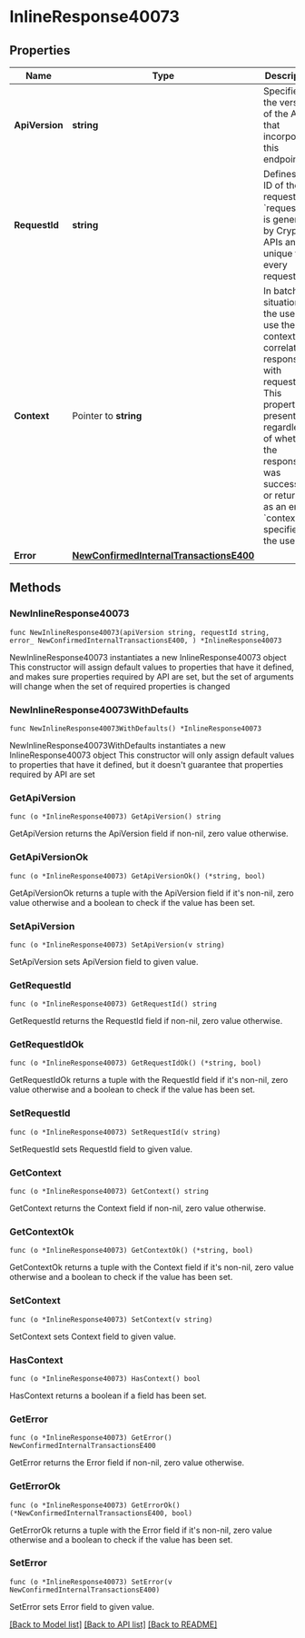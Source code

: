 # InlineResponse40073

## Properties

Name | Type | Description | Notes
------------ | ------------- | ------------- | -------------
**ApiVersion** | **string** | Specifies the version of the API that incorporates this endpoint. | 
**RequestId** | **string** | Defines the ID of the request. The &#x60;requestId&#x60; is generated by Crypto APIs and it&#39;s unique for every request. | 
**Context** | Pointer to **string** | In batch situations the user can use the context to correlate responses with requests. This property is present regardless of whether the response was successful or returned as an error. &#x60;context&#x60; is specified by the user. | [optional] 
**Error** | [**NewConfirmedInternalTransactionsE400**](NewConfirmedInternalTransactionsE400.md) |  | 

## Methods

### NewInlineResponse40073

`func NewInlineResponse40073(apiVersion string, requestId string, error_ NewConfirmedInternalTransactionsE400, ) *InlineResponse40073`

NewInlineResponse40073 instantiates a new InlineResponse40073 object
This constructor will assign default values to properties that have it defined,
and makes sure properties required by API are set, but the set of arguments
will change when the set of required properties is changed

### NewInlineResponse40073WithDefaults

`func NewInlineResponse40073WithDefaults() *InlineResponse40073`

NewInlineResponse40073WithDefaults instantiates a new InlineResponse40073 object
This constructor will only assign default values to properties that have it defined,
but it doesn't guarantee that properties required by API are set

### GetApiVersion

`func (o *InlineResponse40073) GetApiVersion() string`

GetApiVersion returns the ApiVersion field if non-nil, zero value otherwise.

### GetApiVersionOk

`func (o *InlineResponse40073) GetApiVersionOk() (*string, bool)`

GetApiVersionOk returns a tuple with the ApiVersion field if it's non-nil, zero value otherwise
and a boolean to check if the value has been set.

### SetApiVersion

`func (o *InlineResponse40073) SetApiVersion(v string)`

SetApiVersion sets ApiVersion field to given value.


### GetRequestId

`func (o *InlineResponse40073) GetRequestId() string`

GetRequestId returns the RequestId field if non-nil, zero value otherwise.

### GetRequestIdOk

`func (o *InlineResponse40073) GetRequestIdOk() (*string, bool)`

GetRequestIdOk returns a tuple with the RequestId field if it's non-nil, zero value otherwise
and a boolean to check if the value has been set.

### SetRequestId

`func (o *InlineResponse40073) SetRequestId(v string)`

SetRequestId sets RequestId field to given value.


### GetContext

`func (o *InlineResponse40073) GetContext() string`

GetContext returns the Context field if non-nil, zero value otherwise.

### GetContextOk

`func (o *InlineResponse40073) GetContextOk() (*string, bool)`

GetContextOk returns a tuple with the Context field if it's non-nil, zero value otherwise
and a boolean to check if the value has been set.

### SetContext

`func (o *InlineResponse40073) SetContext(v string)`

SetContext sets Context field to given value.

### HasContext

`func (o *InlineResponse40073) HasContext() bool`

HasContext returns a boolean if a field has been set.

### GetError

`func (o *InlineResponse40073) GetError() NewConfirmedInternalTransactionsE400`

GetError returns the Error field if non-nil, zero value otherwise.

### GetErrorOk

`func (o *InlineResponse40073) GetErrorOk() (*NewConfirmedInternalTransactionsE400, bool)`

GetErrorOk returns a tuple with the Error field if it's non-nil, zero value otherwise
and a boolean to check if the value has been set.

### SetError

`func (o *InlineResponse40073) SetError(v NewConfirmedInternalTransactionsE400)`

SetError sets Error field to given value.



[[Back to Model list]](../README.md#documentation-for-models) [[Back to API list]](../README.md#documentation-for-api-endpoints) [[Back to README]](../README.md)


